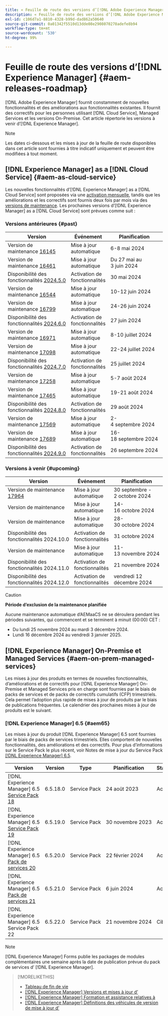 ```yaml
---
title: « Feuille de route des versions d’[!DNL Adobe Experience Manager] »
description: « Feuille de route des versions d’[!DNL Adobe Experience Manager] »
exl-id: c106d7a1-8810-4328-b99d-dad862a50640
source-git-commit: 0a01342f5510d13dde08e2908070278adefe8b94
workflow-type: tm+mt
source-wordcount: '530'
ht-degree: 99%

---
```



# Feuille de route des versions d’[!DNL Experience Manager] {#aem-releases-roadmap}

[!DNL Adobe Experience Manager] fournit constamment de nouvelles fonctionnalités et des améliorations aux fonctionnalités existantes. Il fournit des correctifs pour les personnes utilisant [!DNL Cloud Service], Managed Services et les versions On-Premise. Cet article répertorie les versions à venir d’[!DNL Experience Manager].

>[!NOTE]
>
>Les dates ci-dessous et les mises à jour de la feuille de route disponibles dans cet article sont fournies à titre indicatif uniquement et peuvent être modifiées à tout moment.

## [!DNL Experience Manager] as a [!DNL Cloud Service] {#aem-as-cloud-service}

Les nouvelles fonctionnalités d’[!DNL Experience Manager] as a [!DNL Cloud Service] sont proposées via une [activation mensuelle](https://experienceleague.adobe.com/fr/docs/experience-manager-cloud-service/content/release-notes/release-notes/release-notes-current), tandis que les améliorations et les correctifs sont fournis deux fois par mois via des [versions de maintenance](https://experienceleague.adobe.com/fr/docs/experience-manager-cloud-service/content/release-notes/maintenance/latest).
Les prochaines versions d’[!DNL Experience Manager] as a [!DNL Cloud Service] sont prévues comme suit :

### Versions antérieures {#past}

| Version | Événement | Planification | Statut |
|---|---|---|---|
| Version de maintenance [16145](https://experienceleague.adobe.com/fr/docs/experience-manager-cloud-service/content/release-notes/maintenance/2024/2024-5-0#release-16145) | Mise à jour automatique | 6-8 mai 2024 | Mis à jour |
| Version de maintenance [16461](https://experienceleague.adobe.com/fr/docs/experience-manager-cloud-service/content/release-notes/maintenance/2024/2024-5-0#release-16461) | Mise à jour automatique | Du 27 mai au 3 juin 2024 | Mis à jour |
| Disponibilité des fonctionnalités [2024.5.0](https://experienceleague.adobe.com/fr/docs/experience-manager-cloud-service/content/release-notes/release-notes/2024/release-notes-2024-5-0) | Activation de fonctionnalités | 30 mai 2024 | Activé |
| Version de maintenance [16544](https://experienceleague.adobe.com/fr/docs/experience-manager-cloud-service/content/release-notes/maintenance/2024/2024-6-0#release-16544) | Mise à jour automatique | 10-12 juin 2024 | Mis à jour |
| Version de maintenance [16799](https://experienceleague.adobe.com/fr/docs/experience-manager-cloud-service/content/release-notes/maintenance/2024/2024-6-0#release-16799) | Mise à jour automatique | 24-26 juin 2024 | Mis à jour |
| Disponibilité des fonctionnalités [2024.6.0](https://experienceleague.adobe.com/fr/docs/experience-manager-cloud-service/content/release-notes/release-notes/2024/release-notes-2024-6-0) | Activation de fonctionnalités | 27 juin 2024 | Activé |
| Version de maintenance [16971](https://experienceleague.adobe.com/fr/docs/experience-manager-cloud-service/content/release-notes/maintenance/2024/2024-7-0#release-16971) | Mise à jour automatique | 8-10 juillet 2024 | Mis à jour |
| Version de maintenance [17098](https://experienceleague.adobe.com/fr/docs/experience-manager-cloud-service/content/release-notes/maintenance/2024/2024-7-0#release-17098) | Mise à jour automatique | 22-24 juillet 2024 | Mis à jour |
| Disponibilité des fonctionnalités [2024.7.0](https://experienceleague.adobe.com/fr/docs/experience-manager-cloud-service/content/release-notes/release-notes/2024/release-notes-2024-7-0) | Activation de fonctionnalités | 25 juillet 2024 | Activé |
| Version de maintenance [17258](https://experienceleague.adobe.com/fr/docs/experience-manager-cloud-service/content/release-notes/maintenance/2024/2024-8-0#release-17258) | Mise à jour automatique | 5-7 août 2024 | Mis à jour |
| Version de maintenance [17465](https://experienceleague.adobe.com/fr/docs/experience-manager-cloud-service/content/release-notes/maintenance/2024/2024-8-0#release-17465) | Mise à jour automatique | 19-21 août 2024 | Mis à jour |
| Disponibilité des fonctionnalités [2024.8.0](https://experienceleague.adobe.com/en/docs/experience-manager-cloud-service/content/release-notes/release-notes/2024/release-notes-2024-8-0) | Activation de fonctionnalités | 29 août 2024 | Activé |
| Version de maintenance [17569](https://experienceleague.adobe.com/fr/docs/experience-manager-cloud-service/content/release-notes/maintenance/2024/2024-9-0#release-17569) | Mise à jour automatique | 2-4 septembre 2024 | Mis à jour |
| Version de maintenance [17689](https://experienceleague.adobe.com/fr/docs/experience-manager-cloud-service/content/release-notes/maintenance/2024/2024-9-0#release-17689) | Mise à jour automatique | 16-18 septembre 2024 | Mis à jour |
| Disponibilité des fonctionnalités [2024.9.0](https://experienceleague.adobe.com/fr/docs/experience-manager-cloud-service/content/release-notes/release-notes/release-notes-current) | Activation de fonctionnalités | 26 septembre 2024 | Activée |

### Versions à venir {#upcoming}

| Version | Événement | Planification | Statut |
|---|---|---|---|
| Version de maintenance [17964](https://experienceleague.adobe.com/fr/docs/experience-manager-cloud-service/content/release-notes/maintenance/latest) | Mise à jour automatique | 30 septembre - 2 octobre 2024 | Cible |
| Version de maintenance | Mise à jour automatique | 14-16 octobre 2024 | Cible |
| Version de maintenance | Mise à jour automatique | 28-30 octobre 2024 | Cible |
| Disponibilité des fonctionnalités 2024.10.0 | Activation de fonctionnalités | 31 octobre 2024 | Cible |
| Version de maintenance | Mise à jour automatique | 11-13 novembre 2024 | Cible |
| Disponibilité des fonctionnalités 2024.11.0 | Activation de fonctionnalités | 21 novembre 2024 | Cible |
| Disponibilité des fonctionnalités 2024.12.0 | Activation de fonctionnalités | vendredi 12 décembre 2024 | Cible |

>[!CAUTION]
>
>**Période d’exclusion de la maintenance planifiée**
>
> Aucune maintenance automatique d’AEMaaCS ne se déroulera pendant les périodes suivantes, qui commencent et se terminent à minuit (00:00) CET :
>
>* Du lundi 25 novembre 2024 au mardi 3 décembre 2024.
>* Lundi 16 décembre 2024 au vendredi 3 janvier 2025.

## [!DNL Experience Manager] On-Premise et Managed Services {#aem-on-prem-managed-services}

Les mises à jour des produits en termes de nouvelles fonctionnalités, d’améliorations et de correctifs pour [!DNL Experience Manager] On-Premise et Managed Services pris en charge sont fournies par le biais de packs de services et de packs de correctifs cumulatifs (CFP) trimestriels. Cela permet l’adoption plus rapide de mises à jour de produits par le biais de publications fréquentes. Le calendrier des prochaines mises à jour de produits est le suivant.

### [!DNL Experience Manager] 6.5 {#aem65}

Les mises à jour du produit [!DNL Experience Manager] 6.5 sont fournies par le biais de packs de services trimestriels. Elles comportent de nouvelles fonctionnalités, des améliorations et des correctifs. Pour plus d’informations sur le Service Pack le plus récent, voir Notes de mise à jour du Service Pack [[!DNL Experience Manager] 6.5](https://experienceleague.adobe.com/fr/docs/experience-manager-65/content/release-notes/release-notes).

| Version | Version | Type | Planification | Statut |
|---|---|---|---|---|
| [!DNL Experience Manager] 6.5 [Service Pack 18](https://experienceleague.adobe.com/fr/docs/experience-manager-65/content/release-notes/service-pack/6-5-18) | 6.5.18.0 | Service Pack | 24 août 2023 | Activé |
| [!DNL Experience Manager] 6.5 [Service Pack 19](https://experienceleague.adobe.com/fr/docs/experience-manager-65/content/release-notes/service-pack/6-5-19) | 6.5.19.0 | Service Pack | 30 novembre 2023 | Activé |
| [!DNL Experience Manager] 6.5 [Pack de services 20](https://experienceleague.adobe.com/fr/docs/experience-manager-65/content/release-notes/service-pack/6-5-20) | 6.5.20.0 | Service Pack | 22 février 2024 | Activé |
| [!DNL Experience Manager] 6.5 [Pack de services 21](https://experienceleague.adobe.com/fr/docs/experience-manager-65/content/release-notes/release-notes) | 6.5.21.0 | Service Pack | 6 juin 2024 | Activé |
| [!DNL Experience Manager] 6.5 Service Pack 22 | 6.5.22.0 | Service Pack | 21 novembre 2024 | Cible |

>[!NOTE]
>
>[!DNL Experience Manager] Forms publie les packages de modules complémentaires une semaine après la date de publication prévue du pack de services d’ [!DNL Experience Manager].

>[!MORELIKETHIS]
>
>* [Tableau de fin de vie](https://helpx.adobe.com/fr/support/programs/eol-matrix.html)
>* [[!DNL Experience Manager] Versions et mises à jour d’](https://experienceleague.adobe.com/fr/docs/experience-manager-release-information/aem-release-updates/aem-releases-updates)
>* [[!DNL Experience Manager] Formation et assistance relatives à](https://experienceleague.adobe.com/fr/docs/experience-manager-cloud-service)
>* [[!DNL Experience Manager] Définitions des véhicules de version de mise à jour d’](/help/using/update-release-vehicle-definitions.md)
